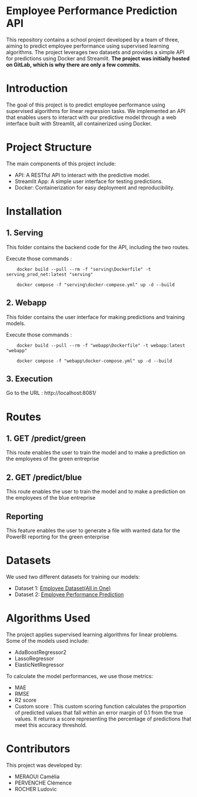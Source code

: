 # Employee Performance Prediction API
This repository contains a school project developed by a team of three, aiming to predict employee performance using supervised learning algorithms. The project leverages two datasets and provides a simple API for predictions using Docker and Streamlit.
**The project was initially hosted on GitLab, which is why there are only a few commits.**

# Introduction
The goal of this project is to predict employee performance using supervised algorithms for linear regression tasks. We implemented an API that enables users to interact with our predictive model through a web interface built with Streamlit, all containerized using Docker.

# Project Structure
The main components of this project include:

- API: A RESTful API to interact with the predictive model.
- Streamlit App: A simple user interface for testing predictions.
- Docker: Containerization for easy deployment and reproducibility.

# Installation
## 1. Serving
This folder contains the backend code for the API, including the two routes.

Execute those commands : 
```
    docker build --pull --rm -f "serving\Dockerfile" -t serving_prod_net:latest "serving" 
```

```
    docker compose -f "serving\docker-compose.yml" up -d --build 
```


## 2. Webapp 
This folder contains the user interface for making predictions and training models.

Execute those commands : 
```
    docker build --pull --rm -f "webapp\Dockerfile" -t webapp:latest "webapp"
```
```
    docker compose -f "webapp\docker-compose.yml" up -d --build 
```

## 3. Execution 
Go to the URL : http://localhost:8081/


# Routes
## 1. GET /predict/green
This route enables the user to train the model and to make a prediction on the employees of the green entreprise

## 2. GET /predict/blue
This route enables the user to train the model and to make a prediction on the employees of the blue entreprise

## Reporting 
This feature enables the user to generate a file with wanted data for the PowerBI reporting for the green enterprise



# Datasets
We used two different datasets for training our models:

- Dataset 1: [Employee Dataset(All in One)](https://www.kaggle.com/datasets/ravindrasinghrana/employeedataset)
- Dataset 2: [Employee Performance Prediction](https://www.kaggle.com/datasets/gauravduttakiit/employee-performance-prediction)


# Algorithms Used
The project applies supervised learning algorithms for linear problems. Some of the models used include:

- AdaBoostRegressor2
- LassoRegressor
- ElasticNetRegressor

To calculate the model performances, we use those metrics: 
- MAE
- RMSE
- R2 score
- Custom score : This custom scoring function calculates the proportion of predicted values that fall within an error margin of 0.1 from the true values. It returns a score representing the percentage of predictions that meet this accuracy threshold.

# Contributors
This project was developed by:
- MERAOUI Camélia
- PERVENCHE Clémence
- ROCHER Ludovic

